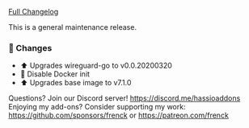 [Full Changelog][changelog]

This is a general maintenance release.

### 🔨 Changes

- :arrow_up: Upgrades wireguard-go to v0.0.20200320
- :hammer: Disable Docker init
- :arrow_up: Upgrades base image to v7.1.0

[changelog]: https://github.com/hassio-addons/addon-wireguard/compare/v0.3.0...v0.3.1

Questions? Join our Discord server! https://discord.me/hassioaddons
Enjoying my add-ons? Consider supporting my work:
https://github.com/sponsors/frenck or https://patreon.com/frenck